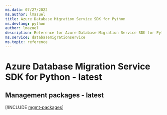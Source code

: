 ```yaml
---
ms.data: 07/27/2022
ms.author: lmazuel
title: Azure Database Migration Service SDK for Python
ms.devlang: python
author: lmazuel
description: Reference for Azure Database Migration Service SDK for Python
ms.service: databasemigrationservice
ms.topic: reference
---
```

# Azure Database Migration Service SDK for Python - latest

## Management packages - latest
[!INCLUDE [mgmt-packages](database-migration-service-mgmt-index.md)]